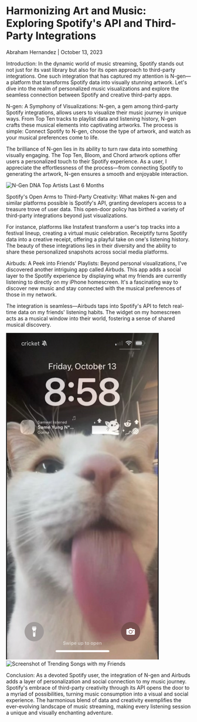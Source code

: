 # Harmonizing Art and Music: Exploring Spotify's API and Third-Party Integrations
Abraham Hernandez | October 13, 2023

Introduction:
In the dynamic world of music streaming, Spotify stands out not just for its vast library but also for its open approach to third-party integrations. One such integration that has captured my attention is N-gen—a platform that transforms Spotify data into visually stunning artwork. Let's dive into the realm of personalized music visualizations and explore the seamless connection between Spotify and creative third-party apps.

N-gen: A Symphony of Visualizations:
N-gen, a gem among third-party Spotify integrations, allows users to visualize their music journey in unique ways. From Top Ten tracks to playlist data and listening history, N-gen crafts these musical elements into captivating artworks. The process is simple: Connect Spotify to N-gen, choose the type of artwork, and watch as your musical preferences come to life.

The brilliance of N-gen lies in its ability to turn raw data into something visually engaging. The Top Ten, Bloom, and Chord artwork options offer users a personalized touch to their Spotify experience. As a user, I appreciate the effortlessness of the process—from connecting Spotify to generating the artwork, N-gen ensures a smooth and enjoyable interaction.

![N-Gen DNA Top Artists Last 6 Months](/ux-portfolio-AbramHernandez/assets/N-Gen%20DNA%20Top%20Artists%20Last%206%20Months.png)

Spotify's Open Arms to Third-Party Creativity:
What makes N-gen and similar platforms possible is Spotify's API, granting developers access to a treasure trove of user data. This open-door policy has birthed a variety of third-party integrations beyond just visualizations.

For instance, platforms like Instafest transform a user's top tracks into a festival lineup, creating a virtual music celebration. Receiptify turns Spotify data into a creative receipt, offering a playful take on one's listening history. The beauty of these integrations lies in their diversity and the ability to share these personalized snapshots across social media platforms.

Airbuds: A Peek into Friends' Playlists:
Beyond personal visualizations, I've discovered another intriguing app called Airbuds. This app adds a social layer to the Spotify experience by displaying what my friends are currently listening to directly on my iPhone homescreen. It's a fascinating way to discover new music and stay connected with the musical preferences of those in my network.

The integration is seamless—Airbuds taps into Spotify's API to fetch real-time data on my friends' listening habits. The widget on my homescreen acts as a musical window into their world, fostering a sense of shared musical discovery.

![Screenshot of my Homescreen](/assets/Homescreen.png)
![Screenshot of Trending Songs with my Friends](ux-portfolio-AbramHernandez/assets/Trending%20songs.png)

Conclusion:
As a devoted Spotify user, the integration of N-gen and Airbuds adds a layer of personalization and social connection to my music journey. Spotify's embrace of third-party creativity through its API opens the door to a myriad of possibilities, turning music consumption into a visual and social experience. The harmonious blend of data and creativity exemplifies the ever-evolving landscape of music streaming, making every listening session a unique and visually enchanting adventure.
